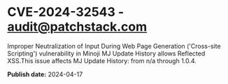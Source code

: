 # CVE-2024-32543 - audit@patchstack.com

Improper Neutralization of Input During Web Page Generation ('Cross-site Scripting') vulnerability in Minoji MJ Update History allows Reflected XSS.This issue affects MJ Update History: from n/a through 1.0.4.



**Publish date:** 2024-04-17
